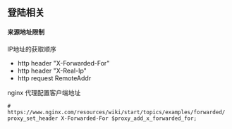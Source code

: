 ## 登陆相关

#### 来源地址限制

IP地址的获取顺序

- http header "X-Forwarded-For"
- http header "X-Real-Ip"
- http request RemoteAddr

nginx 代理配置客户端地址

```
# https://www.nginx.com/resources/wiki/start/topics/examples/forwarded/
proxy_set_header X-Forwarded-For $proxy_add_x_forwarded_for;
```
